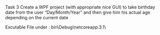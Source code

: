 Task 3
Create a WPF project (with appropriate nice GUI) to take birthday date from the user
“Day/Month/Year” and then give him his actual age depending on the current date

Excutable File under : bin\Debug\netcoreapp.3.1\
